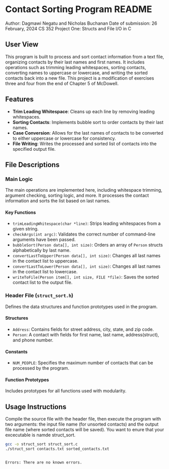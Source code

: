 # Contact Sorting Program README
Author: Dagmawi Negatu and Nicholas Buchanan
Date of submission: 26 February, 2024
CS 352 Project One: Structs and File I/O in C

## User View

This program is built to process and sort contact information from a text file,
organizing contacts by their last names and first names. 
It includes operations such as trimming leading whitespaces, sorting contacts,
converting names to uppercase or lowercase,
and writing the sorted contacts back into a new file.
This project is a modification of exercises three
and four from the end of Chapter 5 of McDowell.

## Features

- **Trim Leading Whitespace**: Cleans up each line by removing leading whitespaces.
- **Sorting Contacts**: Implements bubble sort to order contacts by their last names.
- **Case Conversion**: Allows for the last names of contacts to be converted to 
  either uppercase or lowercase for consistency.
- **File Writing**: 
  Writes the processed and sorted list of contacts into the specified output file.

## File Descriptions

### Main Logic

The main operations are implemented here, including whitespace trimming,
argument checking, sorting logic, and more. It processes the contact information
and sorts the list based on last names.

#### Key Functions

- `trimLeadingWhitespace(char *line)`: Strips leading whitespaces from a given string.
- `checkArgs(int argc)`: 
  Validates the correct number of command-line arguments have been passed.
- `bubbleSort(Person data[], int size)`: 
  Orders an array of `Person` structs alphabetically by last name.
- `convertLastToUpper(Person data[], int size)`:
  Changes all last names in the contact list to uppercase.
- `convertLastToLower(Person data[], int size)`:
  Changes all last names in the contact list to lowercase.
- `writeToFile(Person item[], int size, FILE *file)`:
  Saves the sorted contact list to the output file.

### Header File (`struct_sort.h`)

Defines the data structures and function prototypes used in the program.

#### Structures

- `Address`: Contains fields for street address, city, state, and zip code.
- `Person`: 
  A contact with fields for first name, last name, address(struct), and phone number.

#### Constants

- `NUM_PEOPLE`: Specifies the maximum number of contacts that can be processed by the program.

#### Function Prototypes

Includes prototypes for all functions used with modularity.

## Usage Instructions

Compile the source file with the header file, 
then execute the program with two arguments:
the input file name (for unsorted contacts)
and the output file name (where sorted contacts will be saved). You want to 
enure that your excecutable is namde struct_sort.


```bash
gcc -o struct_sort struct_sort.c
./struct_sort contacts.txt sorted_contacts.txt


Errors: There are no known errors.



